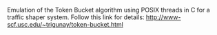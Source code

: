 Emulation of the Token Bucket algorithm using POSIX threads in C for a traffic shaper system.  Follow this link for details: http://www-scf.usc.edu/~trigunay/token-bucket.html
